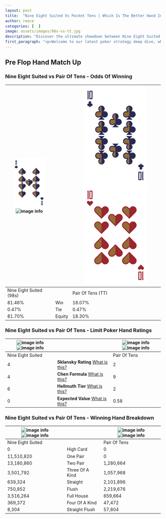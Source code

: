 ```yaml
---
layout: post
title:  "Nine Eight Suited Vs Pocket Tens | Which Is The Better Hand In Poker? A Complete Guide"
author: reece
categories: [  ]
image: assets/images/98s-vs-tt.jpg
description: "Discover the ultimate showdown between Nine Eight Suited and Pair Of Tens in poker! Uncover the odds, strategies, and scenarios where one hand triumphs over the other. Get ready to up your poker game with this thrilling analysis."
first_paragraph: "<p>Welcome to our latest poker strategy deep dive, where we're pitting two distinct hands against each other in a high-stakes showdown: Nine Eight Suited vs Pair Of Tens.</p><p>In the dynamic world of poker, every decision counts, and knowing which hand holds the upper hand is key to your success at the table.</p><p>In this article, we'll dissect these two hands, explore the scenarios where one dominates the other, and equip you with the knowledge to make strategic choices that can tip the odds in your favor.</p><p>Get ready to unravel the intriguing dynamics of these poker hands and elevate your game to new heights.</p>"
---
```




[comment]: # (sp0)

## Pre Flop Hand Match Up

<div class="table hand-ratings" markdown="1"> 



### Nine Eight Suited vs Pair Of Tens - Odds Of Winning


    
| ![image info](assets/images/hand1/9.png) ![image info](assets/images/hand1/8s.png) |  | ![image info](assets/images/hand2/t.png) ![image info](assets/images/hand2/to.png) |
| -------- | -------- | -------- |
| Nine Eight Suited (98s) |  | Pair Of Tens (TT) |
| 81.46% | Win | 18.07% |
| 0.47% | Tie | 0.47% |
| 81.70% | Equity | 18.30% |




[comment]: # (sp1)



### Nine Eight Suited vs Pair Of Tens - Limit Poker Hand Ratings


    
| ![image info](https://www.riverpairs.com/assets/images/hand1/9.png) ![image info](https://www.riverpairs.com/assets/images/hand1/8s.png) |  | ![image info](https://www.riverpairs.com/assets/images/hand2/t.png) ![image info](https://www.riverpairs.com/assets/images/hand2/to.png) |
| -------- | -------- | -------- |
| Nine Eight Suited |  | Pair Of Tens |
| 4 | **Sklansky Rating** [What is this?](/sklansky-rating-explained) | 2 |
| 4 | **Chen Formula** [What is this?](/chen-formula-explained) | 9 |
| 6 | **Hellmuth Tier** [What is this?](/Hellmuth-tier-explained) | 2 |
| 0 | **Expected Value** [What is this?](/expected-value-explained) | 0.58 |




[comment]: # (sp2)



### Nine Eight Suited vs Pair Of Tens - Winning Hand Breakdown


    
| ![image info](https://www.riverpairs.com/assets/images/hand1/9.png) ![image info](https://www.riverpairs.com/assets/images/hand1/8s.png) |  | ![image info](https://www.riverpairs.com/assets/images/hand2/t.png) ![image info](https://www.riverpairs.com/assets/images/hand2/to.png) |
| -------- | -------- | -------- |
| Nine Eight Suited |  | Pair Of Tens |
| 0 | High Card | 0 |
| 11,510,820 | One Pair | 0 |
| 13,180,860 | Two Pair | 1,280,664 |
| 3,501,792 | Three Of A Kind | 1,057,968 |
| 639,324 | Straight | 2,101,896 |
| 750,852 | Flush | 2,219,676 |
| 3,516,264 | Full House | 659,664 |
| 369,372 | Four Of A Kind | 47,472 |
| 8,304 | Straight Flush | 57,804 |




[comment]: # (sp3)



</div>

[comment]: # (sp4)



[comment]: # (sp5)

